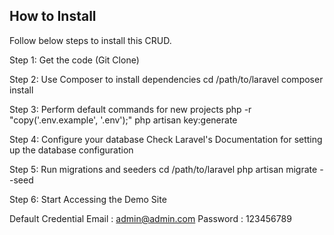 ## How to Install

Follow below steps to install this CRUD.

Step 1: Get the code (Git Clone)

Step 2: Use Composer to install dependencies
	cd /path/to/laravel
	composer install

Step 3: Perform default commands for new projects
	php -r "copy('.env.example', '.env');"
	php artisan key:generate

Step 4: Configure your database
	Check Laravel's Documentation for setting up the database configuration

Step 5: Run migrations and seeders
	cd /path/to/laravel
	php artisan migrate --seed

Step 6: Start Accessing the Demo Site

Default Credential
	Email : admin@admin.com
	Password : 123456789 